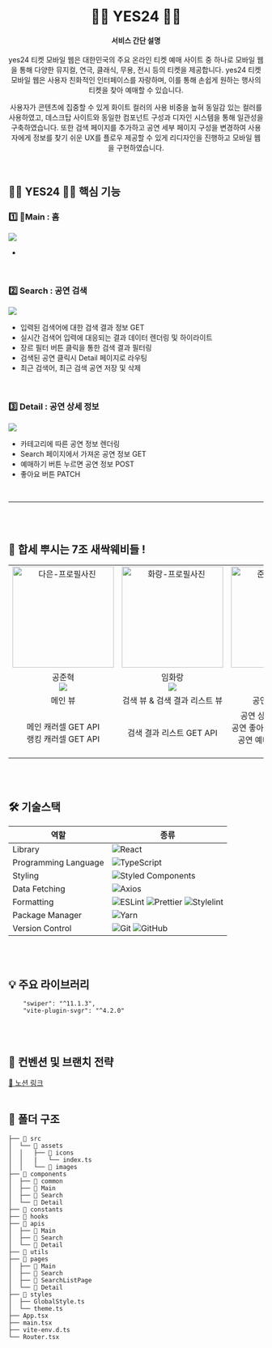 <div align="center">
<h1> 🤹🏻 YES24 🤹🏻 </h1>
<h4>서비스 간단 설명</h4>
<p>
yes24 티켓 모바일 웹은 대한민국의 주요 온라인 티켓 예매 사이트 중 하나로 모바일 웹을 통해 다양한 뮤지컬, 연극, 클래식, 무용, 전시 등의 티켓을 제공합니다. yes24 티켓 모바일 웹은 사용자 친화적인 인터페이스를 자랑하며, 이를 통해 손쉽게 원하는 행사의 티켓을 찾아 예매할 수 있습니다.

사용자가 콘텐츠에 집중할 수 있게 화이트 컬러의 사용 비중을 높혀 동일감 있는 컬러를 사용하였고, 데스크탑 사이트와 동일한 컴포넌트 구성과 디자인 시스템을 통해 일관성을 구축하였습니다. 또한 검색 페이지를 추가하고 공연 세부 페이지 구성을 변경하여 사용자에게 정보를 찾기 쉬운 UX를 플로우 제공할 수 있게 리디자인을 진행하고 모바일 웹을 구현하였습니다.
</p>
</div>

<br />

<h2> 🤹🏻 YES24 🤹🏻 핵심 기능 </h2>

<h3> 1️⃣ Main : 홈 </h3>
<img src="https://github.com/NOWSOPT-CDSP-WEB-7/YES24-WEB-CLIENT/assets/96781926/36e52a66-b513-45d6-81e5-ab094a57462a"/>

- 


<br/>

<h3> 2️⃣ Search : 공연 검색 </h3>
<img src="https://github.com/NOWSOPT-CDSP-WEB-7/YES24-WEB-CLIENT/assets/96781926/2916686d-9547-4475-a61b-ade7734c62ec" />

- 입력된 검색어에 대한 검색 결과 정보 GET
- 실시간 검색어 입력에 대응되는 결과 데이터 렌더링 및 하이라이트
- 장르 필터 버튼 클릭을 통한 검색 결과 필터링
- 검색된 공연 클릭시 Detail 페이지로 라우팅
- 최근 검색어, 최근 검색 공연 저장 및 삭제

<br/>

<h3> 3️⃣ Detail : 공연 상세 정보 </h3>
<img src="https://github.com/NOWSOPT-CDSP-WEB-7/YES24-WEB-CLIENT/assets/96781926/3b30e35e-ef62-470f-bb97-e30c163bd954" />

- 카테고리에 따른 공연 정보 렌더링
- Search 페이지에서 가져온 공연 정보 GET
- 예매하기 버튼 누르면 공연 정보 POST
- 좋아요 버튼 PATCH



<br/>


---

<br />
<br />

<h2>🌱 합세 뿌시는 7조 새싹웨비들 ! </h2>

<table align="center">
    <tr align="center">
        <td style="min-width: 200px;">
              <img src="" width="200" alt="다은-프로필사진">
              <br />
        </td>
      <td style="min-width: 200px;">
              <img src="" width="200" alt="화랑-프로필사진">
              <br />
        </td>
      <td style="min-width: 200px;">
              <img src="" width="200" alt="준혁-프로필사진">
              <br />
        </td>
    </tr>
    <tr align="center">
             <td>
            공준혁 <br/>  <a href="https://github.com/ocahs9"><img src="https://img.shields.io/badge/Github-181717?style=flat-square&logo=Github&logoColor=white"/></a>
      </td>
             <td>
            임화랑 <br/>  <a href="https://github.com/thisishwarang"><img src="https://img.shields.io/badge/Github-181717?style=flat-square&logo=Github&logoColor=white"/></a>
      </td>
        <td>
            남다은 <br/>  <a href="https://github.com/namdaeun"><img src="https://img.shields.io/badge/Github-181717?style=flat-square&logo=Github&logoColor=white"/></a>
      </td>
    </tr>
    <tr align="center">
        <td>
          메인 뷰
      </td>
       <td>
         검색 뷰 & 검색 결과 리스트 뷰
      </td>
       <td>
         공연 정보 상세 뷰
      </td>
    </tr>
  	<tr align="center">
        <td>
          메인 캐러셀 GET API <br />
          랭킹 캐러셀 GET API
      </td>
       <td>
         검색 결과 리스트 GET API     
      </td>
       <td>
         공연 상세 정보 GET API <br />
         공연 좋아요 버튼 PATCH API <br />
         공연 예매하기 버튼 POST API 
      </td>
    </tr>
</table>
<br />
<br />
<h2> 🛠 기술스택 </h2>

| 역할                 | 종류                                                                                                                                                                                                              |
| -------------------- | ----------------------------------------------------------------------------------------------------------------------------------------------------------------------------------------------------------------- |
| Library              | ![React](https://img.shields.io/badge/React-61DAFB?style=for-the-badge&logo=React&logoColor=black)                                                                                                                |
| Programming Language | ![TypeScript](https://img.shields.io/badge/TypeScript-3178C6.svg?style=for-the-badge&logo=TypeScript&logoColor=white)                                                                                             |
| Styling              | ![Styled Components](https://img.shields.io/badge/styled--components-DB7093?style=for-the-badge&logo=styled-components&logoColor=white)                                                                           |
| Data Fetching        | ![Axios](https://img.shields.io/badge/Axios-5A29E4?style=for-the-badge&logo=Axios&logoColor=white)                                                                                                        |
| Formatting           | ![ESLint](https://img.shields.io/badge/ESLint-4B3263?style=for-the-badge&logo=eslint&logoColor=white) ![Prettier](https://img.shields.io/badge/Prettier-F7B93E?style=for-the-badge&logo=prettier&logoColor=white) ![Stylelint](https://img.shields.io/badge/stylelint-000?style=for-the-badge&logo=stylelint&logoColor=white)|
| Package Manager      | ![Yarn](https://img.shields.io/badge/Yarn-2C8EBB?style=for-the-badge&logo=yarn&logoColor=white)                                                                                                       |
| Version Control      | ![Git](https://img.shields.io/badge/git-%23F05033.svg?style=for-the-badge&logo=git&logoColor=white) ![GitHub](https://img.shields.io/badge/github-%23121011.svg?style=for-the-badge&logo=github&logoColor=white)  |



<br />
<br />
<h2> 💡 주요 라이브러리 </h2>

```
    "swiper": "^11.1.3",
    "vite-plugin-svgr": "^4.2.0"
```

<br/>
<br />

<h2>  📄 컨벤션 및 브랜치 전략 </h2>
<a href="https://achieved-syzygy-75c.notion.site/24008c7502e34c6caf6870a87c2f2cec?pvs=4">🔗 노션 링크</a>

<br/>
<br/>

<h2> 📁 폴더 구조 </h2>

```
├── 📁 src
│  └── 📁 assets
│  │   ├── 📁 icons
│  │   |   └── index.ts
│  │   └── 📁 images
├── 📁 components
│  ├── 📁 common
│  ├── 📁 Main
│  ├── 📁 Search
│  └── 📁 Detail
├── 📁 constants
├── 📁 hooks
├── 📁 apis
│  ├── 📁 Main
│  ├── 📁 Search
│  └── 📁 Detail
├── 📁 utils
├── 📁 pages
│  ├── 📁 Main
│  ├── 📁 Search
│  ├── 📁 SearchListPage
│  └── 📁 Detail
├── 📁 styles
│  ├── GlobalStyle.ts
│  └── theme.ts
├── App.tsx
├── main.tsx
├── vite-env.d.ts
└── Router.tsx
```


<br/>
